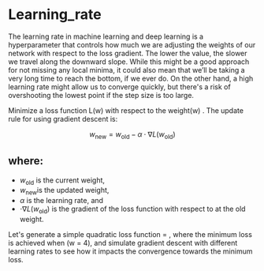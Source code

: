 # Learning_rate

The learning rate in machine learning and deep learning is a hyperparameter that controls how much
we are adjusting the weights of our network with respect to the loss gradient. The lower the value, the
slower we travel along the downward slope. While this might be a good approach for not missing any
local minima, it could also mean that we’ll be taking a very long time to reach the bottom, if we ever
do. On the other hand, a high learning rate might allow us to converge quickly, but there's a risk of
overshooting the lowest point if the step size is too large.

Minimize a loss function L(w) with respect to the weight(w) . The update rule for using gradient
descent is:

$$w_{\text{new}} = w_{\text{old}} - \alpha \cdot \nabla L(w_{\text{old}})$$

## where:<br/>

- $w_{\text{old}}$ is the current weight,<br/>
- $w_{\text{new}}$is the updated weight,<br/>
- $\alpha$ is the learning rate, and<br/>
- $\cdot \nabla L(w_{\text{old}})$ is the gradient of the loss function with respect to at the old weight.<br/>

Let's generate a simple quadratic loss function = , where the minimum loss is achieved
when (w = 4), and simulate gradient descent with different learning rates to see how it impacts the
convergence towards the minimum loss.



